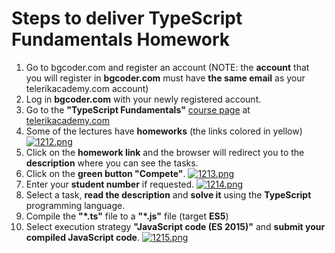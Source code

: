 # Steps to deliver TypeScript Fundamentals Homework

 1. Go to bgcoder.com and register an account (NOTE: the **account** that you will register in **bgcoder.com** must have **the same email** as your telerikacademy.com account)
 2. Log in **bgcoder.com** with your newly registered account.
 3. Go to the **"TypeScript Fundamentals"** [course page](http://telerikacademy.com/Courses/Courses/Details/383) at [telerikacademy.com](http://telerikacademy.com/)
 4. Some of the lectures have **homeworks** (the links colored in yellow)
 	[![1212.png](http://s21.postimg.org/lvx2gz0bb/1212.png)](http://postimg.org/image/k443m2gyb/)
 5.  Click on the **homework link**  and the browser will redirect you to the **description** where you can see the tasks.
 6. Click on the **green button "Compete"**.
	[![1213.png](http://s18.postimg.org/hlsqvefjt/1213.png)](http://postimg.org/image/v2ppe9pv9/)
 7. Enter your  **student number** if requested.
 	[![1214.png](http://s21.postimg.org/ddkjjp5av/1214.png)](http://postimg.org/image/6aco42zv7/)
 8. Select a task, **read the description** and **solve it** using the **TypeScript** programming language.
 9. Compile the **"*.ts"** file to a **"*.js"** file (target **ES5**)
 10. Select execution strategy **"JavaScript code (ES 2015)"** and **submit your compiled JavaScript code**.
	[![1215.png](https://s16.postimg.org/7hz7btqnp/1215.png)](https://postimg.org/image/p80vwv48h/)
